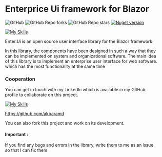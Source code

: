 # Enterprice Ui framework for Blazor
![GitHub](https://img.shields.io/github/license/Akbarsafari00/Enter.UI?style=flat-squar&logo=github)
![GitHub Repo forks](https://img.shields.io/github/forks/Akbarsafari00/Enter.UI?style=flat-squar&logo=github)
![GitHub Repo stars](https://img.shields.io/github/stars/Akbarsafari00/Enter.UI?style=flat-squar&logo=github&color=594ae2)
[![Nuget version](https://img.shields.io/nuget/v/Enter.Ui?color=ff4081&label=nuget%20version&logo=nuget&style=flat-square)](https://www.nuget.org/packages/MudBlazor/)

[![My Skills](https://skillicons.dev/icons?i=dotnet,scss,js)](https://github.com/akbaramd)

Enter.Ui is an open source user interface library for the Blazor framework.

In this library, the components have been designed in such a way that they can be implemented on system and organizational software. The main idea of ​​this library is to implement an enterprise user interface for web software. which has the most functionality at the same time

### Cooperation

You can get in touch with my LinkedIn which is available in my GitHub profile to collaborate on this project.

[![My Skills](https://skillicons.dev/icons?i=github)](https://github.com/akbaramd)

https://github.com/akbaramd


You can also fork this project and work on its development.

#### Important :
If you find any bugs and errors in the library, write them to me as an issue so that I can fix them




